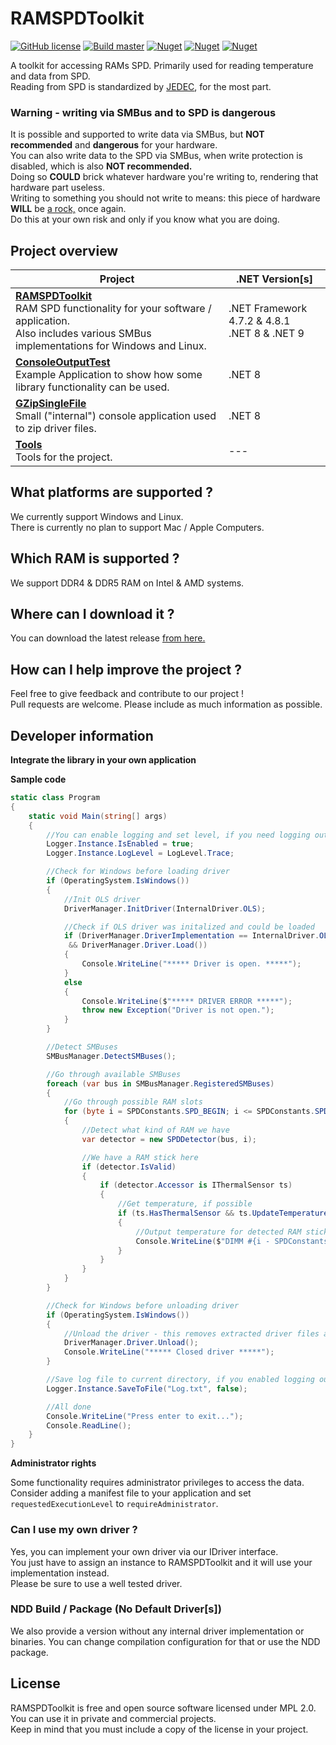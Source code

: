 # RAMSPDToolkit
[![GitHub license](https://img.shields.io/github/license/blacktempel/ramspdtoolkit?label=License)](https://github.com/blacktempel/ramspdtoolkit/blob/master/LICENSE)
[![Build master](https://github.com/Blacktempel/RAMSPDToolkit/actions/workflows/master.yml/badge.svg)](https://github.com/Blacktempel/RAMSPDToolkit/actions/workflows/master.yml)
[![Nuget](https://img.shields.io/nuget/v/RAMSPDToolkit?label=NuGet)](https://www.nuget.org/packages/RAMSPDToolkit/)
[![Nuget](https://img.shields.io/nuget/dt/RAMSPDToolkit?label=NuGet-Downloads)](https://www.nuget.org/packages/RAMSPDToolkit/)
[![Nuget](https://img.shields.io/nuget/dt/RAMSPDToolkit-NDD?label=NuGet-Downloads-NDD)](https://www.nuget.org/packages/RAMSPDToolkit-NDD/)

A toolkit for accessing RAMs SPD. Primarily used for reading temperature and data from SPD.<br/>
Reading from SPD is standardized by [JEDEC](https://www.jedec.org/), for the most part.<br/>

### Warning - writing via SMBus and to SPD is dangerous
It is possible and supported to write data via SMBus, but **NOT recommended** and **dangerous** for your hardware.<br/>
You can also write data to the SPD via SMBus, when write protection is disabled, which is also **NOT recommended.**<br/>
Doing so **COULD** brick whatever hardware you're writing to, rendering that hardware part useless.<br/>
Writing to something you should not write to means: this piece of hardware **WILL** be [a rock,](https://en.wikipedia.org/wiki/Rock_(geology)) once again.<br/>
Do this at your own risk and only if you know what you are doing.

## Project overview
| Project | .NET Version[s] |
| --- | --- |
| **[RAMSPDToolkit](https://github.com/Blacktempel/RAMSPDToolkit/tree/master/RAMSPDToolkit)** <br/> RAM SPD functionality for your software / application. <br/> Also includes various SMBus implementations for Windows and Linux. | .NET Framework 4.7.2 & 4.8.1 <br/> .NET 8 & .NET 9 |
| **[ConsoleOutputTest](https://github.com/Blacktempel/RAMSPDToolkit/tree/master/ConsoleOutputTest)** <br/> Example Application to show how some library functionality can be used. | .NET 8 |
| **[GZipSingleFile](https://github.com/Blacktempel/RAMSPDToolkit/tree/master/GZipSingleFile)** <br/> Small ("internal") console application used to zip driver files. | .NET 8 |
| **[Tools](https://github.com/Blacktempel/RAMSPDToolkit/tree/master/Tools)** <br/> Tools for the project. | --- |

## What platforms are supported ?
We currently support Windows and Linux.<br/>
There is currently no plan to support Mac / Apple Computers.

## Which RAM is supported ?
We support DDR4 & DDR5 RAM on Intel & AMD systems.

## Where can I download it ?
You can download the latest release [from here.](https://github.com/Blacktempel/RAMSPDToolkit/releases)

## How can I help improve the project ?
Feel free to give feedback and contribute to our project !<br/>
Pull requests are welcome. Please include as much information as possible.

## Developer information
**Integrate the library in your own application**

**Sample code**
```C#
static class Program
{
    static void Main(string[] args)
    {
        //You can enable logging and set level, if you need logging output
        Logger.Instance.IsEnabled = true;
        Logger.Instance.LogLevel = LogLevel.Trace;

        //Check for Windows before loading driver
        if (OperatingSystem.IsWindows())
        {
            //Init OLS driver
            DriverManager.InitDriver(InternalDriver.OLS);

            //Check if OLS driver was initalized and could be loaded
            if (DriverManager.DriverImplementation == InternalDriver.OLS
             && DriverManager.Driver.Load())
            {
                Console.WriteLine("***** Driver is open. *****");
            }
            else
            {
                Console.WriteLine($"***** DRIVER ERROR *****");
                throw new Exception("Driver is not open.");
            }
        }

        //Detect SMBuses
        SMBusManager.DetectSMBuses();

        //Go through available SMBuses
        foreach (var bus in SMBusManager.RegisteredSMBuses)
        {
            //Go through possible RAM slots
            for (byte i = SPDConstants.SPD_BEGIN; i <= SPDConstants.SPD_END; i++)
            {
                //Detect what kind of RAM we have
                var detector = new SPDDetector(bus, i);

                //We have a RAM stick here
                if (detector.IsValid)
                {
                    if (detector.Accessor is IThermalSensor ts)
                    {
                        //Get temperature, if possible
                        if (ts.HasThermalSensor && ts.UpdateTemperature())
                        {
                            //Output temperature for detected RAM sticks
                            Console.WriteLine($"DIMM #{i - SPDConstants.SPD_BEGIN}: {ts.Temperature}°C / {TemperatureConverter.CelsiusToFahrenheit(ts.Temperature)}°F.");
                        }
                    }
                }
            }
        }

        //Check for Windows before unloading driver
        if (OperatingSystem.IsWindows())
        {
            //Unload the driver - this removes extracted driver files and unloads them
            DriverManager.Driver.Unload();
            Console.WriteLine("***** Closed driver *****");
        }

        //Save log file to current directory, if you enabled logging output
        Logger.Instance.SaveToFile("Log.txt", false);

        //All done
        Console.WriteLine("Press enter to exit...");
        Console.ReadLine();
    }
}
```

**Administrator rights**

Some functionality requires administrator privileges to access the data.<br/>
Consider adding a manifest file to your application and set ``requestedExecutionLevel`` to ``requireAdministrator``.

### Can I use my own driver ?
Yes, you can implement your own driver via our IDriver interface.<br/>
You just have to assign an instance to RAMSPDToolkit and it will use your implementation instead.<br/>
Please be sure to use a well tested driver.

### NDD Build / Package (No Default Driver[s])
We also provide a version without any internal driver implementation or binaries.
You can change compilation configuration for that or use the NDD package.

## License
RAMSPDToolkit is free and open source software licensed under MPL 2.0.<br/>
You can use it in private and commercial projects.<br/>
Keep in mind that you must include a copy of the license in your project.
